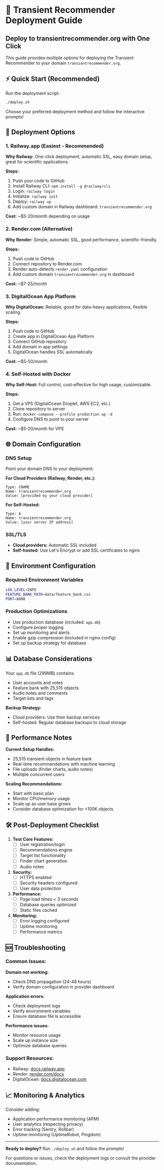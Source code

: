 # 🚀 Transient Recommender Deployment Guide
## Deploy to transientrecommender.org with One Click

This guide provides multiple options for deploying the Transient Recommender to your domain `transientrecommender.org`.

## ⚡ Quick Start (Recommended)

Run the deployment script:
```bash
./deploy.sh
```

Choose your preferred deployment method and follow the interactive prompts!

## 🎯 Deployment Options

### 1. Railway.app (Easiest - Recommended)

**Why Railway:** One-click deployment, automatic SSL, easy domain setup, great for scientific applications.

**Steps:**
1. Push your code to GitHub
2. Install Railway CLI: `npm install -g @railway/cli`
3. Login: `railway login`
4. Initialize: `railway init`
5. Deploy: `railway up`
6. Add custom domain in Railway dashboard: `transientrecommender.org`

**Cost:** ~$5-20/month depending on usage

### 2. Render.com (Alternative)

**Why Render:** Simple, automatic SSL, good performance, scientific-friendly.

**Steps:**
1. Push code to GitHub
2. Connect repository to Render.com
3. Render auto-detects `render.yaml` configuration
4. Add custom domain `transientrecommender.org` in dashboard

**Cost:** ~$7-25/month

### 3. DigitalOcean App Platform

**Why DigitalOcean:** Reliable, good for data-heavy applications, flexible scaling.

**Steps:**
1. Push code to GitHub
2. Create app in DigitalOcean App Platform
3. Connect GitHub repository
4. Add domain in app settings
5. DigitalOcean handles SSL automatically

**Cost:** ~$5-50/month

### 4. Self-Hosted with Docker

**Why Self-Host:** Full control, cost-effective for high usage, customizable.

**Steps:**
1. Get a VPS (DigitalOcean Droplet, AWS EC2, etc.)
2. Clone repository to server
3. Run: `docker-compose --profile production up -d`
4. Configure DNS to point to your server

**Cost:** ~$5-20/month for VPS

## 🌐 Domain Configuration

### DNS Setup
Point your domain DNS to your deployment:

**For Cloud Providers (Railway, Render, etc.):**
```
Type: CNAME
Name: transientrecommender.org
Value: [provided by your cloud provider]
```

**For Self-Hosted:**
```
Type: A
Name: transientrecommender.org
Value: [your server IP address]
```

### SSL/TLS
- **Cloud providers:** Automatic SSL included
- **Self-hosted:** Use Let's Encrypt or add SSL certificates to nginx

## 🔧 Environment Configuration

### Required Environment Variables
```bash
LOG_LEVEL=INFO
FEATURE_BANK_PATH=data/feature_bank.csv
PORT=8080
```

### Production Optimizations
- Use production database (included: `app.db`)
- Configure proper logging
- Set up monitoring and alerts
- Enable gzip compression (included in nginx config)
- Set up backup strategy for database

## 📊 Database Considerations

Your `app.db` file (299MB) contains:
- User accounts and votes
- Feature bank with 25,515 objects
- Audio notes and comments
- Target lists and tags

**Backup Strategy:**
- Cloud providers: Use their backup services
- Self-hosted: Regular database backups to cloud storage

## 🚀 Performance Notes

**Current Setup Handles:**
- 25,515 transient objects in feature bank
- Real-time recommendations with machine learning
- File uploads (finder charts, audio notes)
- Multiple concurrent users

**Scaling Recommendations:**
- Start with basic plan
- Monitor CPU/memory usage
- Scale up as user base grows
- Consider database optimization for >100K objects

## 🛠️ Post-Deployment Checklist

1. **Test Core Features:**
   - [ ] User registration/login
   - [ ] Recommendations engine
   - [ ] Target list functionality
   - [ ] Finder chart generation
   - [ ] Audio notes

2. **Security:**
   - [ ] HTTPS enabled
   - [ ] Security headers configured
   - [ ] User data protection

3. **Performance:**
   - [ ] Page load times < 3 seconds
   - [ ] Database queries optimized
   - [ ] Static files cached

4. **Monitoring:**
   - [ ] Error logging configured
   - [ ] Uptime monitoring
   - [ ] Performance metrics

## 🆘 Troubleshooting

### Common Issues:

**Domain not working:**
- Check DNS propagation (24-48 hours)
- Verify domain configuration in provider dashboard

**Application errors:**
- Check deployment logs
- Verify environment variables
- Ensure database file is accessible

**Performance issues:**
- Monitor resource usage
- Scale up instance size
- Optimize database queries

### Support Resources:
- Railway: [docs.railway.app](https://docs.railway.app)
- Render: [render.com/docs](https://render.com/docs)
- DigitalOcean: [docs.digitalocean.com](https://docs.digitalocean.com)

## 📈 Monitoring & Analytics

Consider adding:
- Application performance monitoring (APM)
- User analytics (respecting privacy)
- Error tracking (Sentry, Rollbar)
- Uptime monitoring (UptimeRobot, Pingdom)

---

**Ready to deploy?** Run `./deploy.sh` and follow the prompts!

For questions or issues, check the deployment logs or consult the provider documentation. 